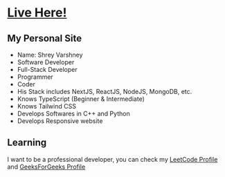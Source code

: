 <!-- [![Watch tutorial here](https://img.youtube.com/vi/sUKptmUVIBM/0.jpg)](https://youtu.be/sUKptmUVIBM) -->

# [Live Here!](https://shreyvarshney1.pages.dev/)

## My Personal Site

- Name: Shrey Varshney
- Software Developer
- Full-Stack Developer
- Programmer
- Coder
- His Stack includes NextJS, ReactJS, NodeJS, MongoDB, etc.
- Knows TypeScript (Beginner & Intermediate)
- Knows Tailwind CSS
- Develops Softwares in C++ and Python
- Develops Responsive website

## Learning

I want to be a professional developer, you can check my [LeetCode Profile](https://leetcode.com/shreyvarshney1) and [GeeksForGeeks Profile](https://auth.geeksforgeeks.org/user/shreyvarshney1)

